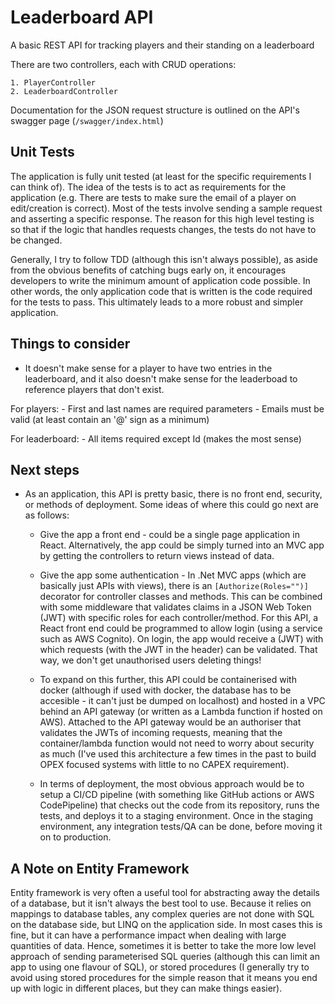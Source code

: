 # Leaderboard API

A basic REST API for tracking players and their standing on a leaderboard

There are two controllers, each with CRUD operations:

	1. PlayerController 
	2. LeaderboardController

Documentation for the JSON request structure is outlined on the API's swagger page (```/swagger/index.html```)

## Unit Tests

The application is fully unit tested (at least for the specific requirements I can think of). The idea of the tests is to act as requirements for the application (e.g. There are tests to make sure the email of a player on edit/creation is correct). Most of the tests involve sending a sample request and asserting a specific response. The reason for this high level testing is so that if the logic that handles requests changes, the tests do not have to be changed. 

Generally, I try to follow TDD (although this isn't always possible), as aside from the obvious benefits of catching bugs early on, it encourages developers to write the minimum amount of application code possible. In other words, the only application code that is written is the code required for the tests to pass. This ultimately leads to a more robust and simpler application. 

## Things to consider

- It doesn't make sense for a player to have two entries in the leaderboard, and it also doesn't make sense for the leaderboad to reference players that don't exist.

For players:
	- First and last names are required parameters
	- Emails must be valid (at least contain an '@' sign as a minimum)

For leaderboard:
    - All items required except Id (makes the most sense)


## Next steps

 - As an application, this API is pretty basic, there is no front end, security, or methods of deployment. Some ideas of where this could go next are as follows:

	- Give the app a front end - could be a single page application in React. Alternatively, the app could be simply turned into an MVC app by getting the controllers to return views instead of data.

	- Give the app some authentication - In .Net MVC apps (which are basically just APIs with views), there is an ```[Authorize(Roles="")]``` decorator for controller classes and methods. This can be combined with some middleware that validates claims in a JSON Web Token (JWT) with specific roles for each controller/method. For this API, a React front end could be programmed to allow login (using a service such as AWS Cognito). On login, the app would receive a (JWT) with which requests (with the JWT in the header) can be validated. That way, we don't get unauthorised users deleting things!

	- To expand on this further, this API could be containerised with docker (although if used with docker, the database has to be accesible - it can't just be dumped on localhost) and hosted in a VPC behind an API gateway (or written as a Lambda function if hosted on AWS). Attached to the API gateway would be an authoriser that validates the JWTs of incoming requests, meaning that the container/lambda function would not need to worry about security as much (I've used this architecture a few times in the past to build OPEX focused systems with little to no CAPEX requirement).

	- In terms of deployment, the most obvious approach would be to setup a CI/CD pipeline (with something like GitHub actions or AWS CodePipeline) that checks out the code from its repository, runs the tests, and deploys it to a staging environment. Once in the staging environment, any integration tests/QA can be done, before moving it on to production. 

## A Note on Entity Framework

Entity framework is very often a useful tool for abstracting away the details of a database, but it isn't always the best tool to use. Because it relies on mappings to database tables, any complex queries are not done with SQL on the database side, but LINQ on the application side. In most cases this is fine, but it can have a performance impact when dealing with large quantities of data. Hence, sometimes it is better to take the more low level approach of sending parameterised SQL queries (although this can limit an app to using one flavour of SQL), or stored procedures (I generally try to avoid using stored procedures for the simple reason that it means you end up with logic in different places, but they can make things easier).